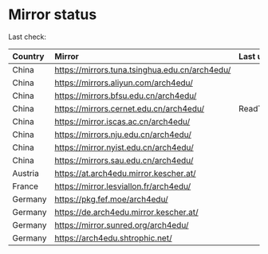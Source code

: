 <script src="./time.js"></script>
# Mirror status
Last check: <script type="text/javascript">localize(1750501551.6352417);</script>

|Country|Mirror|Last update|
|:------|:-----|:----------|
|China|https://mirrors.tuna.tsinghua.edu.cn/arch4edu/|<script type="text/javascript">localize(1750488260);</script>|
|China|https://mirrors.aliyun.com/arch4edu/|<script type="text/javascript">localize(1750488260);</script>|
|China|https://mirrors.bfsu.edu.cn/arch4edu/|<script type="text/javascript">localize(1750445222);</script>|
|China|https://mirrors.cernet.edu.cn/arch4edu/|ReadTimeout|
|China|https://mirror.iscas.ac.cn/arch4edu/|<script type="text/javascript">localize(1750445222);</script>|
|China|https://mirrors.nju.edu.cn/arch4edu/|<script type="text/javascript">localize(1750402166);</script>|
|China|https://mirror.nyist.edu.cn/arch4edu/|<script type="text/javascript">localize(1750445222);</script>|
|China|https://mirrors.sau.edu.cn/arch4edu/|<script type="text/javascript">localize(1731653531);</script>|
|Austria|https://at.arch4edu.mirror.kescher.at/|<script type="text/javascript">localize(1750445222);</script>|
|France|https://mirror.lesviallon.fr/arch4edu/|<script type="text/javascript">localize(1750488260);</script>|
|Germany|https://pkg.fef.moe/arch4edu/|<script type="text/javascript">localize(1750445222);</script>|
|Germany|https://de.arch4edu.mirror.kescher.at/|<script type="text/javascript">localize(1750445222);</script>|
|Germany|https://mirror.sunred.org/arch4edu/|<script type="text/javascript">localize(1750445222);</script>|
|Germany|https://arch4edu.shtrophic.net/|<script type="text/javascript">localize(1750445222);</script>|

<script src="./tablefilter/tablefilter.js"></script>
<script src="./table.js"></script>